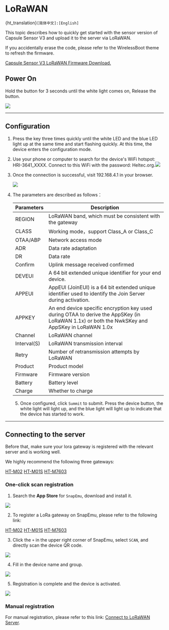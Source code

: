 # LoRaWAN

{ht_translation}`[简体中文]:[English]`

This topic describes how to quickly get started with the sensor version of Capsule Sensor V3 and upload it to the server via LoRaWAN.

If you accidentally erase the code, please refer to the WirelessBoot theme to refresh the firmware.

[Capsule Sensor V3 LoRaWAN Firmware Download.]()

## Power On

Hold the button for 3 seconds until the white light comes on, Release the button.

![](img/01.png)

------

## Configuration
1. Press the key three times quickly until the white LED and the blue LED light up at the same time and start flashing quickly. At this time, the device enters the configuration mode.

2. Use your phone or computer to search for the device's WiFi hotspot: HRI-3641_XXXX. Connect to this WiFi with the password: Heltec.org.![](img/lorawan/01.jpg)

3. Once the connection is successful, visit 192.168.4.1 in your browser.

   ![](img/lorawan/02.jpg)

4. The parameters are described as follows：

   | Parameters  | Description                                                  |
   | ----------- | ------------------------------------------------------------ |
   | REGION      | LoRaWAN band, which must be consistent with the gateway      |
   | CLASS       | Working mode，support Class_A or Class_C                     |
   | OTAA/ABP    | Network access mode                                          |
   | ADR         | Data rate adaptation                                         |
   | DR          | Data rate                                                    |
   | Confirm     | Uplink message received confirmed                            |
   | DEVEUI      | A 64 bit extended unique identifier for your end device.     |
   | APPEUI      | AppEUl (JoinEUI) is a 64 bit extended unique identifier used to identify the Join Server during activation. |
   | APPKEY      | An end device specific encryption key used during OTAA to derive the AppSKey (in LoRaWAN 1.1x) or both the NwkSKey and AppSKey in LoRaWAN 1.0x |
   | Channel     | LoRaWAN channel                                              |
   | Interval(S) | LoRaWAN transmission interval                                |
   | Retry       | Number of retransmission attempts by LoRaWAN                 |
   | Product     | Product model                                                |
   | Firmware    | Firmware version                                             |
   | Battery     | Battery level                                                |
   | Charge      | Whether to charge                                            |

   5. Once configured, click `Summit` to submit. Press the device button, the white light will light up, and the blue light will light up to indicate that the device has started to work.

------

## Connecting to the server

Before that, make sure your lora gateway is registered with the relevant server and is working well.

We highly recommend the following three gateways:

[HT-M02](https://heltec.org/project/ht-m02-v2/)  [HT-M01S](https://heltec.org/project/ht-m01s-v2/)  [HT-M7603](https://heltec.org/project/ht-m7603/)

### One-click scan registration

1. Search the **App Store** for `SnapEmu`, download and install it.

![](img/lorawan/04.jpg) 

2. To register a LoRa gateway on SnapEmu, please refer to the following link:

[HT-M02](https://docs.heltec.cn/en/gateway/ht-m02_v2/connect_to_server.html#connect-to-snapemu)
[HT-M01S](https://docs.heltec.cn/en/gateway/ht-m01s_v2/connect_to_server.html#connect-to-snapemu)
[HT-M7603](https://docs.heltec.cn/en/gateway/ht-m7603/connect_to_server.html#connect-to-snapemu)

3. Click the `+` in the upper right corner of SnapEmu, select `SCAN`, and directly scan the device QR code.

 ![](img/lorawan/02.png) 

4. Fill in the device name and group.

![](img/lorawan/03.jpg)

5. Registration is complete and the device is activated.

![](img/lorawan/deviceAC.jpg)

### Manual registration

For manual registration, please refer to this link: [Connect to LoRaWAN Server](https://docs.heltec.org/en/node/esp32/lorawan/connect_to_gateway.html#).





